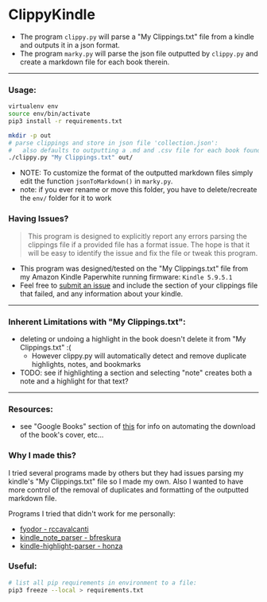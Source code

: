 # ClippyKindle
* The program `clippy.py` will parse a "My Clippings.txt" file from a kindle and outputs it in a json format.
* The program `marky.py` will parse the json file outputted by `clippy.py` and create a markdown file for each book therein.
---

### Usage:
````bash
virtualenv env
source env/bin/activate
pip3 install -r requirements.txt

mkdir -p out
# parse clippings and store in json file 'collection.json':
#   also defaults to outputting a .md and .csv file for each book found in "My Clippings.txt"
./clippy.py "My Clippings.txt" out/
````
* NOTE: To customize the format of the outputted markdown files simply edit the function `jsonToMarkdown()` in `marky.py`.
* note: if you ever rename or move this folder, you have to delete/recreate the `env/` folder for it to work

### Having Issues?
> This program is designed to explicitly report any errors parsing the clippings file if a provided file has a format issue. The hope is that it will be easy to identify the issue and fix the file or tweak this program.
* This program was designed/tested on the "My Clippings.txt" file from my Amazon Kindle Paperwhite running firmware: `Kindle 5.9.5.1`
* Feel free to [submit an issue](https://github.com/dangbert/clippy-kindle/issues/new) and include the section of your clippings file that failed, and any information about your kindle.

---
### Inherent Limitations with "My Clippings.txt":
* deleting or undoing a highlight in the book doesn't delete it from "My Clippings.txt" :(
  * However clippy.py will automatically detect and remove duplicate highlights, notes, and bookmarks
* TODO: see if highlighting a section and selecting "note" creates both a note and a highlight for that text?
---
### Resources:
* see "Google Books" section of [this](https://medium.com/@sawyerh/how-i-export-process-and-resurface-my-kindle-highlights-addc9de9af1a) for info on automating the download of the book's cover, etc...

### Why I made this?
I tried several programs made by others but they had issues parsing my kindle's "My Clippings.txt" file so I made my own.  Also I wanted to have more control of the removal of duplicates and formatting of the outputted markdown file.

Programs I tried that didn't work for me personally:
* [fyodor - rccavalcanti](https://github.com/rccavalcanti/fyodor)
* [kindle_note_parser - bfreskura](https://github.com/bfreskura/kindle_note_parser)
* [kindle-highlight-parser - honza](https://github.com/honza/kindle-highlight-parser)

### Useful:
````bash
# list all pip requirements in environment to a file:
pip3 freeze --local > requirements.txt
````
